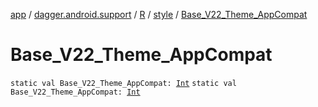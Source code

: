 [app](../../../index.md) / [dagger.android.support](../../index.md) / [R](../index.md) / [style](index.md) / [Base_V22_Theme_AppCompat](./-base_-v22_-theme_-app-compat.md)

# Base_V22_Theme_AppCompat

`static val Base_V22_Theme_AppCompat: `[`Int`](https://kotlinlang.org/api/latest/jvm/stdlib/kotlin/-int/index.html)
`static val Base_V22_Theme_AppCompat: `[`Int`](https://kotlinlang.org/api/latest/jvm/stdlib/kotlin/-int/index.html)